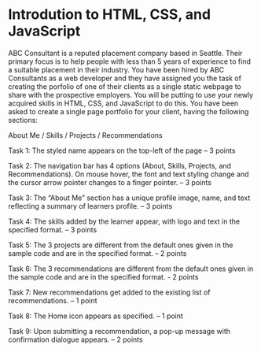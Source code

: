 # Introdution to HTML, CSS, and JavaScript

ABC Consultant is a reputed placement company based in Seattle. Their primary focus is to help people with less than 5 years of experience to find a suitable placement in their industry. You have been hired by ABC Consultants as a web developer and they have assigned you the task of creating the porfolio of one of their clients as a single static webpage to share with the prospective employers. You will be putting to use your newly acquired skills in HTML, CSS, and JavaScript to do this. You have been asked to create a single page portfolio for your client, having the following sections:

About Me / Skills / Projects / Recommendations


Task 1:
The styled name appears on the top-left of the page – 3 points

Task 2:
The navigation bar has 4 options (About, Skills, Projects, and Recommendations). On mouse hover, the font and text styling change and the cursor arrow pointer changes to a finger pointer. – 3 points

Task 3:
The “About Me” section has a unique profile image, name, and text reflecting a summary of learners profile. – 3 points

Task 4:
The skills added by the learner appear, with logo and text in the specified format. – 3 points

Task 5:
The 3 projects are different from the default ones given in the sample code and are in the specified format. – 2 points

Task 6:
The 3 recommendations are different from the default ones given in the sample code and are in the specified format. - 2 points

Task 7:
New recommendations get added to the existing list of recommendations. – 1 point

Task 8:
The Home icon appears as specified. – 1 point

Task 9:
Upon submitting a recommendation, a pop-up message with confirmation dialogue appears. – 2 points

